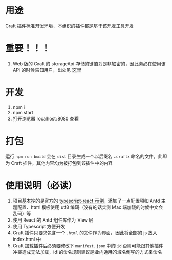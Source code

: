 # 用途

Craft 插件标准开发环境，本组织的插件都是基于该开发工具开发

# 重要！！！

1. Web 版的 Craft 的 storageApi 存储的键值对是非加密的，因此务必在使用该 API 的时候告知用户，出处见 [这里](https://documentation.developer.craft.do/extensions/craft-api/storageapi)

# 开发

1. npm i
2. npm start
3. 打开浏览器 localhost:8080 查看

# 打包

运行 `npm run build` 会在 `dist` 目录生成一个以后缀名 `.craftx` 命名的文件，此即为 Craft 插件。其他内容均为被打包到该插件中的内容

# 使用说明（必读）

1. 项目基本抄的是官方的 [typescript-react 示例](https://github.com/craftdocs/craft-extension-project-templates/tree/master/typescript-react)，添加了一点配置项如 Antd 主题配置、html 模板使用 utf8 编码（没有的话实测 Mac 端加载的时候中文会乱码）等
2. 使用 React 的 Antd 组件库作为 View 层
3. 使用 Typescript 方便开发
4. Craft 插件只要求包含一个 `.html` 的文件作为界面，因此将全部的 js 放入 index.html 中
5. Craft 加载插件后必须要修改下 `manifest.json` 中的 `id` 否则可能跟其他插件冲突造成无法加载，id 的命名规则建议是业内通用的域名倒写的方式来命名
